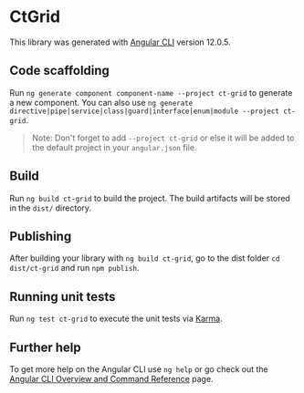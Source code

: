 # CtGrid

This library was generated with [Angular CLI](https://github.com/angular/angular-cli) version 12.0.5.

## Code scaffolding

Run `ng generate component component-name --project ct-grid` to generate a new component. You can also use `ng generate directive|pipe|service|class|guard|interface|enum|module --project ct-grid`.
> Note: Don't forget to add `--project ct-grid` or else it will be added to the default project in your `angular.json` file. 

## Build

Run `ng build ct-grid` to build the project. The build artifacts will be stored in the `dist/` directory.

## Publishing

After building your library with `ng build ct-grid`, go to the dist folder `cd dist/ct-grid` and run `npm publish`.

## Running unit tests

Run `ng test ct-grid` to execute the unit tests via [Karma](https://karma-runner.github.io).

## Further help

To get more help on the Angular CLI use `ng help` or go check out the [Angular CLI Overview and Command Reference](https://angular.io/cli) page.
